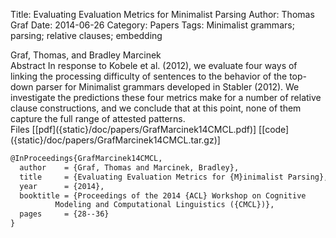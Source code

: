 Title: Evaluating Evaluation Metrics for Minimalist Parsing
Author: Thomas Graf
Date: 2014-06-26
Category: Papers
Tags: Minimalist grammars; parsing; relative clauses; embedding

<div markdown class="authors">
Graf, Thomas, and Bradley Marcinek
</div>

<div markdown class="abstract">
<span id="abstract-title">Abstract</span>
In response to Kobele et al. (2012), we evaluate four ways of linking the processing difficulty of sentences to the behavior of the top-down parser for Minimalist grammars developed in Stabler (2012).
We investigate the predictions these four metrics make for a number of relative clause constructions, and we conclude that at this point, none of them capture the full range of attested patterns.
</div>

<div markdown class="files">
<span id="files-title">Files</span>
[[pdf]({static}/doc/papers/GrafMarcinek14CMCL.pdf)]
[[code]({static}/doc/papers/GrafMarcinek14CMCL.tar.gz)]
</div>

~~~latex
@InProceedings{GrafMarcinek14CMCL,
  author	= {Graf, Thomas and Marcinek, Bradley},
  title		= {Evaluating Evaluation Metrics for {M}inimalist Parsing},
  year		= {2014},
  booktitle	= {Proceedings of the 2014 {ACL} Workshop on Cognitive
		  Modeling and Computational Linguistics ({CMCL})},
  pages		= {28--36}
}
~~~
